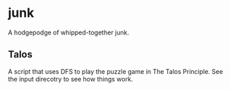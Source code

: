 # junk

A hodgepodge of whipped-together junk. 

## Talos

A script that uses DFS to play the puzzle game in The Talos Principle. See the 
input direcotry to see how things work. 
